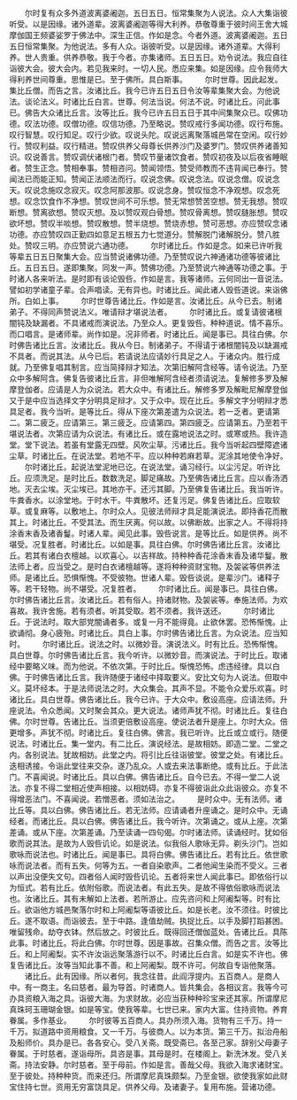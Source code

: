 <!-- { "loadSidebar": true } -->
　　尔时复有众多外道波离婆阇迦。五日五日。恒常集聚为人说法。众人大集诣彼听受。以是因缘。诸外道辈。波离婆阇迦等得大利养。恭敬尊重于彼时间王舍大城摩伽国王频婆娑罗于佛法中。深生正信。作如是念。今者外道。波离婆阇迦。五日五日恒常集聚。为他说法。多有人众。诣彼听受。以是因缘。诸外道辈。大得利养。世人贵重。供养恭敬。我于今者。亦集诸师。五日五日。劝令说法。我应自往诣彼大会。彼大会内。若见我来时。一切人民。悉应来集。如是因缘。应令我师大得利养世间尊重。思惟是已。至于佛所。具白斯事。
　　尔时世尊。因此起发。集比丘僧。而告之言。汝诸比丘。我今已许五日五日令汝等辈集聚大会。为他说法。谈论法义。时诸比丘白言。世尊。何法当说。何法不说。时诸比丘。问此事已。佛告大众诸比丘言。汝等比丘。我今已许五日五日于其中间集聚众已。叹佛功德。叹法功德。叹僧功德。叹信功德。乃至略说。赞叹戒行多闻功德。叹行布施。叹行智慧。叹行知足。叹行少欲。叹说头陀。叹说远离聚落城邑常在空闲。叹行妙行。赞叹利益。叹行精进。赞叹供养父母尊长供养沙门及婆罗门。赞叹供养诸善知识。叹说善言。赞叹调伏诸根门者。赞叹节量诸饮食者。赞叹初夜及以后夜省睡眠者。赞生正念。赞相奉事。赞相咨问。赞闻领悟。赞受师教而不违背闻已奉行。赞闻法已而能正知。赞闻正法顺法而行。叹说念佛。叹说念法。叹说念僧。叹说念天。叹说念施叹念寂灭。叹念阿那波那。叹说念身。赞叹恒念不净观想。叹念死想。叹念饮食作不净想。赞叹世间不可乐想。赞无常想赞苦空想。赞无我想。赞叹断想。赞离欲想。赞叹灭想。及以赞叹观白骨想。赞叹骨离想。赞叹膖胀想。赞叹欲坏想。赞叹半啖想。赞叹散想。赞半烧想。赞烧赤想。赞可恶想。亦应赞叹念诸功德。亦应赞叹四正勤四如意足五根五力七觉道分。赞解脱门诸解脱分。赞八胜处。赞叹三明。亦应赞说六通功德。
　　尔时诸比丘。作如是念。如来已许听我等辈五日五日聚集大会。应当赞说诸佛功德。乃至赞叹说六神通诸功德等彼诸比丘。五日五日。遂即集聚。同发一声。赞佛功德。乃至赞说六神通等功德之事。于时诸人各来听法。是时即有谈论毁呰。作如是言。我等诸师。云何同出一音说法。譬如初学诸童子辈。合声唱读。无有异也。时诸比丘。闻此诸人毁呰道说。来诣佛所。白如上事。
　　尔时世尊告诸比丘。作如是言。汝诸比丘。从今已去。制诸弟子。不得同声赞说法义。唯请辩才堪说法者。
　　尔时诸比丘。或复请彼诸根闇钝及缺漏者。不具诸戒而演说法。乃至众人。更复毁呰。种种道说。情不喜乐。而口唱言。是诸师辈。尚作如是。况非师者。时诸比丘。闻是事已。具往白佛。尔时佛告诸比丘言。汝诸比丘。我从今日。制诸弟子。不得请于诸根闇钝及以缺漏戒不具者。而说其法。从今已后。若请说法应请妙行具足之人。于诸众内。胜行成就。乃至佛复唱其制言。应当简择辩才知法。次第旧解阿含经等。请令说法。乃至众中多解阿含。佛复告彼诸比丘言。非但唯解阿含经者须请说法。复解修多罗及解摩登伽者。应请是人为众说法。若大众中。有诸比丘。解修多罗及解毗尼解摩登伽又于是中应当选择文字分明具足辩才。又于众中。现在比丘。多解文字分明辩才悉具足者。我今当听。是等比丘。得从下座次第差遣为众说法。若一乏者。更请第二。第二疲乏。应请第三。第三疲乏。应请第四。第四疲乏。应请第五。乃至若干堪说法者。次第应请为众说法。有诸比丘。或在露地说法之时。或寒或热。我许造堂。堂下说法。若虽有堂露无四壁。风吹尘草。污诸比丘。我今当听起四壁障遮诸尘草。时诸比丘。在说法堂。若地不平。应以种种若麻若草。泥涂其地使令净好。
　　尔时诸比丘。起说法堂泥地已讫。在说法堂。诵习经行。以尘污足。听许比丘。应须洗足。是时比丘。数数洗足。脚足痛故。乃至佛告诸比丘言。应以香汤洒地。灭去尘埃。灭尘埃已。其地亦干。还污其脚。乃至佛复告诸比丘。我当听许。牛粪香水。以涂堂地。于时水干。牛粪散坏。还复污足。佛复告诸比丘。应取软草。或复麻等。以敷地上。尔时众人。见彼法师辩才具足能演说法。即持香花而散其上。时诸比丘。不受其法。而生厌离。何以故。以佛断故。出家之人。不得将持涂香末香及诸香鬘。时诸人辈。闻见此事。毁呰说言。是等比丘。如是供养。尚不堪受。况复胜者。时诸比丘。以如是事。具往白佛。尔时佛告诸比丘言。汝诸比丘。若其有诸白衣檀越。以欢喜心。以吉祥故。持种种香花涂香末香及诸华鬘。散法师上者。应当受之。是时白衣诸檀越等。遂将种种资财宝物。及袈裟等供养法师。是诸比丘。恐惧惭愧。不受彼物。世诸人辈。毁呰谈说。是辈沙门。诸释子等。若干轻物。尚不堪受。况复胜者。
　　尔时诸比丘。闻是事已。具往白佛。尔时佛告诸比丘言。汝诸比丘。若有俗人。持诸财物。及袈裟等。奉施法师。为欢喜故。我许舍施。若有须者。听其受取。若不须者。我许送还。
　　尔时诸比丘。于说法时。取大部党闇诵者多。或复一月不能得竟。止欲休罢。恐怖惭愧。止欲诵彻。身心疲殆。时诸比丘。具白上事。尔时佛告诸比丘言。为众说法。应当知时。
　　尔时诸比丘。说法之时。以微妙音。演说法义。时有比丘。恐怖惭愧。具白世尊。尔时佛告诸比丘言。我今听许。以微妙音。而演说法。于时比丘。取诸经中要略义味。而为他说。不依次第。于时比丘。惭愧恐怖。虑违经律。具以白佛。于时佛告诸比丘言。我许随便于诸经中择取要义。安比文句为人说法。但取中义。莫坏经本。于是法师说法之时。大众集会。其声不显。不能令众爱乐欢喜。时诸比丘。具白世尊。佛告诸比丘。我今已许。于大众中。敷设高座。应请法师。升座说法。令众悉闻。又时聚会其众。更大说法。诸师声犹不彻。时诸比丘。复往白佛。尔时世尊。告诸比丘。当须更倍敷设高座。使说法者升是座上。尔时大众。倍更增多。声犹不彻。时诸比丘。复往白佛。佛言。我已听许。比丘或立或行。随便说法。时诸比丘。集一堂内。有二比丘。演说经法。是故相妨。即造二堂。二堂之内。各别说法。犹故相妨。此堂之内。将引比丘往诣彼堂。彼堂之处。有诸比丘。迭相诱接。令诣此堂往来交杂。遂乃乱众。人或去来法事断绝。或有比丘。于此法门。不喜闻说。时诸比丘。具以白佛。佛告诸比丘。自今已去。不得一堂二人说法。亦复不得二堂相近使声相接。以相妨碍。亦复不得彼诣此众此诣彼众。亦复不得增恶法门。不喜闻说。若憎恶者。须如法治之。
　　是时众中。无有法师。诸比丘等。具以白佛。佛告诸比丘。若无法师。应请诵者升座诵之。是时众中。无诵经者。而诸比丘。具以白佛。佛告诸比丘。我今听许。次第诵之。或从上座。次第差诵。或从下座。次第差诵。乃至读诵一四句偈。尔时诸法师。读诵经时。犹如俗歌而说其法。是故为人毁呰讥论。如是说法。似我俗人歌咏无异。剃头沙门。岂如歌咏而说法也。时诸比丘。闻是事已。具将白佛。佛告诸比丘。若有比丘。依世歌咏而说法者。而有五失。何等为五。一者自染歌声。二者他闻生染而不受义。三者以声出没便失文句。四者俗人闻时毁呰讥论。五者将来世人闻此事已。即依俗行以为恒式。若有比丘。依附俗歌。而说法者。有此五失。是故不得依俗歌咏而说法也。汝诸比丘。其有未解如上法者。若所游止。应先咨问和上阿阇梨等。时有比丘。欲诣他方城邑聚落尔时和上阿阇梨等语彼比丘。如是长老。汝不须往。时彼比丘。遂不取语。而诣彼去。至于中路。逢值劫贼。执捉比丘。以手及脚打蹈甚困。唯留残命。劫夺衣钵。然后放之。时彼比丘。既得回还僧伽蓝处。告诸比丘。具陈此事。时诸比丘。将此白佛。尔时世尊。因是事故。召集众僧。而告之言。汝等比丘。和上阿阇梨。实不许汝诣远聚落游行以不。时诸比丘白言。如是实不许也。佛复告诸比丘。汝等当知此事不善。和上阿阇梨。既不许可。何故自专诣他聚落。
　　诸比丘。此有因缘。所以者何。我念往昔。此阎浮提内。五百商人。是商人中。有一商主。名曰慈者。最为导首。时诸商人。皆共集会。各相议言。我等今可办具资粮入海之具。诣彼大海。为求财故。必应当获种种珍宝来还其家。所谓摩尼真珠珂玉珊瑚金银。如是等宝。使我等辈。七世已来。家内大富。住持资物。养育眷属。多作基业。
　　尔时彼等五百商人。具办所须入海。货物有三千万。持一千万。拟道路中资用粮食。又一千万。与彼商人。以为本货。第三千万。拟治舟船及船师价。具办是已。各各安心。受八关斋。既受斋已。各至己家。辞别父母妻子眷属。于时慈者。遂诣母所。具咨是事。其母是时。在楼阁上。新洗沐发。受八关斋。持法安静。尔时慈者。至于母前。作如是言。善哉父母。我欲入海求诸财宝。至于彼处。持种种货。而来还归。所谓摩尼真珠颇梨。乃至金银。欲使我家如此财宝住持七世。资用无穷富饶具足。供养父母。及诸妻子。复用布施。营诸功德。
